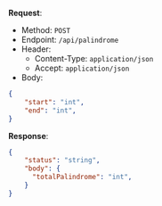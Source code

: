 
**Request**:
- Method: `POST`
- Endpoint: `/api/palindrome`
- Header:
    - Content-Type: `application/json`
    - Accept: `application/json`
- Body:
```json
{
    "start": "int",
    "end": "int",
}
```

**Response**:
```json
{
    "status": "string",
    "body": {
      "totalPalindrome": "int",
    }
}
```
